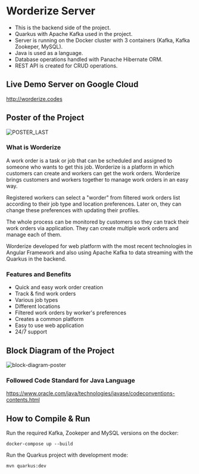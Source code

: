 # Worderize Server

- This is the backend side of the project.
- Quarkus with Apache Kafka used in the project.
- Server is running on the Docker cluster with 3 containers (Kafka, Kafka Zookeper, MySQL).
- Java is used as a language.
- Database operations handled with Panache Hibernate ORM.
- REST API is created for CRUD operations.

## Live Demo Server on Google Cloud
http://worderize.codes

## Poster of the Project
![POSTER_LAST](https://user-images.githubusercontent.com/34353055/117486602-81939f00-af72-11eb-8784-dd728e4dfa31.jpeg)

### What is Worderize
A work order is a task or job that can be scheduled and assigned to someone who wants to get this job. Worderize is a platform in which customers can create and workers can get the work orders. Worderize brings customers and workers together to manage work orders in an easy way. 

Registered workers can select a "worder" from filtered work orders list according to their job type and location preferences. Later on, they can change these preferences with updating their profiles.

The whole process can be monitored by customers so they can track their work orders via application. They can create multiple work orders and manage each of them.

Worderize developed for web platform with the most recent technologies in Angular Framework and also using Apache Kafka to data streaming with the Quarkus in the backend.


### Features and Benefits
- Quick and easy work order creation
- Track & find work orders
- Various job types
- Different locations
- Filtered work orders by worker's preferences
- Creates a common platform
- Easy to use web application
- 24/7 support

## Block Diagram of the Project
![block-diagram-poster](https://user-images.githubusercontent.com/34353055/117164490-558ae900-adcd-11eb-8ff5-c24be3b96e0d.png)
 
### Followed Code Standard for Java Language
https://www.oracle.com/java/technologies/javase/codeconventions-contents.html

## How to Compile & Run

Run the required Kafka, Zookeper and MySQL versions on the docker: 
```shell script
docker-compose up --build
```
Run the Quarkus project with development mode:
```shell script
mvn quarkus:dev
```
